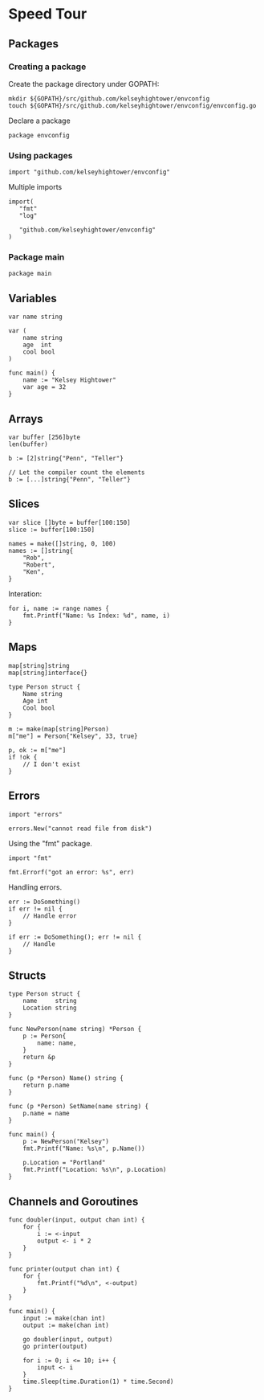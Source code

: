 # Speed Tour

## Packages

### Creating a package

Create the package directory under GOPATH:

    mkdir ${GOPATH}/src/github.com/kelseyhightower/envconfig
    touch ${GOPATH}/src/github.com/kelseyhightower/envconfig/envconfig.go

Declare a package

    package envconfig

### Using packages

    import "github.com/kelseyhightower/envconfig"

Multiple imports

    import(
       "fmt"
       "log"

       "github.com/kelseyhightower/envconfig"
    )

### Package main

    package main

## Variables

	var name string

	var (
		name string
		age  int
		cool bool
	)

	func main() {
		name := "Kelsey Hightower"
		var age = 32
	}

## Arrays

    var buffer [256]byte
    len(buffer)

    b := [2]string{"Penn", "Teller"}

	// Let the compiler count the elements
	b := [...]string{"Penn", "Teller"} 


## Slices

    var slice []byte = buffer[100:150]
    slice := buffer[100:150]

	names = make([]string, 0, 100)
	names := []string{
		"Rob",
		"Robert",
		"Ken",
	} 

Interation:

	for i, name := range names {
		fmt.Printf("Name: %s Index: %d", name, i) 
	}

## Maps

	map[string]string
	map[string]interface{}

	type Person struct {
		Name string
		Age int
		Cool bool
	}

	m := make(map[string]Person)
	m["me"] = Person{"Kelsey", 33, true}

	p, ok := m["me"]
	if !ok {
		// I don't exist
	}

## Errors

	import "errors"

	errors.New("cannot read file from disk")


Using the "fmt" package.


	import "fmt"

	fmt.Errorf("got an error: %s", err)


Handling errors.

	err := DoSomething()
	if err != nil {
		// Handle error
	}

	if err := DoSomething(); err != nil {
		// Handle
	}

## Structs

	type Person struct {
		name     string
		Location string
	}

	func NewPerson(name string) *Person {
		p := Person{
			name: name,
		}
		return &p
	}

	func (p *Person) Name() string {
		return p.name
	}

	func (p *Person) SetName(name string) {
		p.name = name
	}

	func main() {
		p := NewPerson("Kelsey")
		fmt.Printf("Name: %s\n", p.Name())

		p.Location = "Portland"
		fmt.Printf("Location: %s\n", p.Location)
	}

## Channels and Goroutines

	func doubler(input, output chan int) {
		for {
			i := <-input
			output <- i * 2
		}
	}

	func printer(output chan int) {
		for {
			fmt.Printf("%d\n", <-output)
		}
	}

	func main() {
		input := make(chan int)
		output := make(chan int)

		go doubler(input, output)
		go printer(output)

		for i := 0; i <= 10; i++ {
			input <- i
		}
		time.Sleep(time.Duration(1) * time.Second)
	}
